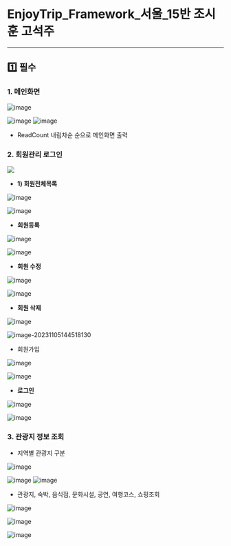 # EnjoyTrip_Framework_서울_15반 조시훈   고석주

---

## :one: 필수

### 1. 메인화면

![image](https://github.com/SeokJuGo/SeokJuGo/assets/116260619/5ed0be72-e402-4224-a43b-e8646211edea)

![image](https://github.com/SeokJuGo/SeokJuGo/assets/116260619/887e9d77-4d41-4297-bb67-1c795fd7429d)
![image](https://github.com/SeokJuGo/SeokJuGo/assets/116260619/8b8f2f75-95e0-45a3-9f00-84e15e6d6438)

- ReadCount 내림차순 순으로 메인화면 출력

### 2. 회원관리 로그인

![](https://github.com/SeokJuGo/SeokJuGo/assets/116260619/123c8fe9-44ea-4223-b45b-bc59ed821d43)

- **1) 회원전체목록**

![image](https://github.com/SeokJuGo/SeokJuGo/assets/116260619/2596ae36-f139-40d9-9a3d-88bf70fec527)

![image](https://github.com/SeokJuGo/SeokJuGo/assets/116260619/d1818b54-752a-46e6-a5e8-9f2f01e70075)

- **회원등록**

![image](https://github.com/SeokJuGo/SeokJuGo/assets/116260619/f0d526c9-a090-4728-8824-e40ab885951b)

![image](https://github.com/SeokJuGo/SeokJuGo/assets/116260619/dc34c576-9613-47de-b8f8-f08a51bb60a6)

- **회원 수정**

![image](https://github.com/SeokJuGo/SeokJuGo/assets/116260619/934503b6-d2eb-44f9-89e5-e3e6bed30f5d)

![image](https://github.com/SeokJuGo/SeokJuGo/assets/116260619/fda8adae-cd7d-466c-b4cf-f09345ae2c85)

- **회원 삭제**

![image](https://github.com/SeokJuGo/SeokJuGo/assets/116260619/c15e7f37-2527-4012-9bf7-f9270ebd9525)

![image-20231105144518130](C:\Users\user\AppData\Roaming\Typora\typora-user-images\image-20231105144518130.png)



- 회원가입

![image](https://github.com/SeokJuGo/SeokJuGo/assets/116260619/24e76f2d-1f0c-4330-98e7-32e889534bfa)

![image](https://github.com/SeokJuGo/SeokJuGo/assets/116260619/cc886ef6-830d-4a90-af03-a0da173f0d29)



- **로그인**

![image](https://github.com/SeokJuGo/SeokJuGo/assets/116260619/8e6e0b72-5489-445f-b153-98ff7f27c296)

![image](https://github.com/SeokJuGo/SeokJuGo/assets/116260619/61c3bd1f-4191-488e-8ea2-c69d007bab9e)

### 3. 관광지 정보 조회

- 지역별 관광지 구분

![image](https://github.com/SeokJuGo/SeokJuGo/assets/116260619/44fa65c1-f6cb-4b9f-acb9-98f9da99a8e5)

![image](https://github.com/SeokJuGo/SeokJuGo/assets/116260619/dd7d34b2-ccf8-4bff-b527-80a4c83cf31a)
![image](https://github.com/SeokJuGo/SeokJuGo/assets/116260619/6a20a555-671a-4a11-850c-867fafa9efc0)



- 관광지, 숙박, 음식점, 문화시설, 공연, 여행코스, 쇼핑조회

![image](https://github.com/SeokJuGo/SeokJuGo/assets/116260619/6ac671bc-7e03-4c8d-8768-8ac0e1d9db82)

![image](https://github.com/SeokJuGo/SeokJuGo/assets/116260619/9d3ef15e-d58e-46a6-ad68-2d1ceb7841f6)

![image](https://github.com/SeokJuGo/SeokJuGo/assets/116260619/9e5aa387-a655-49de-bc2a-13f193f0f6b6)

